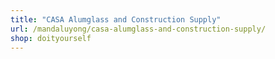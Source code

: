 ```yaml
---
title: "CASA Alumglass and Construction Supply"
url: /mandaluyong/casa-alumglass-and-construction-supply/
shop: doityourself
---
```

